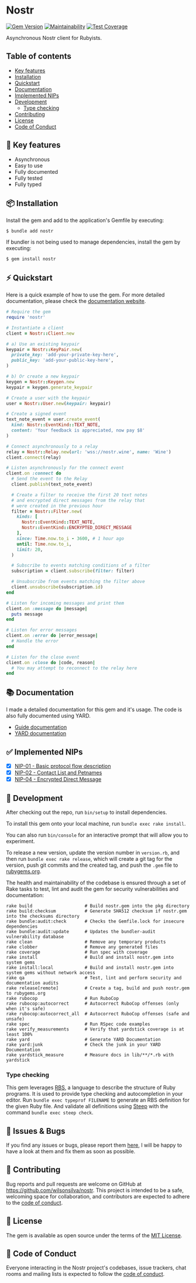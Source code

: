 # Nostr

[![Gem Version](https://badge.fury.io/rb/nostr.svg)](https://badge.fury.io/rb/nostr)
[![Maintainability](https://api.codeclimate.com/v1/badges/c7633eb2c89eb95ee7f2/maintainability)](https://codeclimate.com/github/wilsonsilva/nostr/maintainability)
[![Test Coverage](https://api.codeclimate.com/v1/badges/c7633eb2c89eb95ee7f2/test_coverage)](https://codeclimate.com/github/wilsonsilva/nostr/test_coverage)

Asynchronous Nostr client for Rubyists.

## Table of contents

- [Key features](#-key-features)
- [Installation](#-installation)
- [Quickstart](#-quickstart)
- [Documentation](#-documentation)
- [Implemented NIPs](#-implemented-nips)
- [Development](#-development)
  * [Type checking](#type-checking)
- [Contributing](#-contributing)
- [License](#-license)
- [Code of Conduct](#-code-of-conduct)

## 🔑 Key features

- Asynchronous
- Easy to use
- Fully documented
- Fully tested
- Fully typed

## 📦 Installation

Install the gem and add to the application's Gemfile by executing:

    $ bundle add nostr

If bundler is not being used to manage dependencies, install the gem by executing:

    $ gem install nostr

## ⚡️ Quickstart

Here is a quick example of how to use the gem. For more detailed documentation, please check the
[documentation website](https://nostr-ruby.com).

```ruby
# Require the gem
require 'nostr'

# Instantiate a client
client = Nostr::Client.new

# a) Use an existing keypair
keypair = Nostr::KeyPair.new(
  private_key: 'add-your-private-key-here',
  public_key: 'add-your-public-key-here',
)

# b) Or create a new keypair
keygen = Nostr::Keygen.new
keypair = keygen.generate_keypair

# Create a user with the keypair
user = Nostr::User.new(keypair: keypair)

# Create a signed event
text_note_event = user.create_event(
  kind: Nostr::EventKind::TEXT_NOTE,
  content: 'Your feedback is appreciated, now pay $8'
)

# Connect asynchronously to a relay
relay = Nostr::Relay.new(url: 'wss://nostr.wine', name: 'Wine')
client.connect(relay)

# Listen asynchronously for the connect event
client.on :connect do
  # Send the event to the Relay
  client.publish(text_note_event)

  # Create a filter to receive the first 20 text notes
  # and encrypted direct messages from the relay that
  # were created in the previous hour
  filter = Nostr::Filter.new(
    kinds: [
      Nostr::EventKind::TEXT_NOTE,
      Nostr::EventKind::ENCRYPTED_DIRECT_MESSAGE
    ],
    since: Time.now.to_i - 3600, # 1 hour ago
    until: Time.now.to_i,
    limit: 20,
  )

  # Subscribe to events matching conditions of a filter
  subscription = client.subscribe(filter: filter)

  # Unsubscribe from events matching the filter above
  client.unsubscribe(subscription.id)
end

# Listen for incoming messages and print them
client.on :message do |message|
  puts message
end

# Listen for error messages
client.on :error do |error_message|
  # Handle the error
end

# Listen for the close event
client.on :close do |code, reason|
  # You may attempt to reconnect to the relay here
end
```

## 📚 Documentation

I made a detailed documentation for this gem and it's usage. The code is also fully documented using YARD.

- [Guide documentation](https://nostr-ruby.com)
- [YARD documentation](https://rubydoc.info/gems/nostr)

## ✅ Implemented NIPs

- [x] [NIP-01 - Basic protocol flow description](https://github.com/nostr-protocol/nips/blob/master/01.md)
- [x] [NIP-02 - Contact List and Petnames](https://github.com/nostr-protocol/nips/blob/master/02.md)
- [x] [NIP-04 - Encrypted Direct Message](https://github.com/nostr-protocol/nips/blob/master/04.md)

## 🔨 Development

After checking out the repo, run `bin/setup` to install dependencies.

To install this gem onto your local machine, run `bundle exec rake install`.

You can also run `bin/console` for an interactive prompt that will allow you to experiment.

To release a new version, update the version number in `version.rb`, and then run `bundle exec rake release`,
which will create a git tag for the version, push git commits and the created tag, and push the `.gem` file
to [rubygems.org](https://rubygems.org).

The health and maintainability of the codebase is ensured through a set of
Rake tasks to test, lint and audit the gem for security vulnerabilities and documentation:

```
rake build                    # Build nostr.gem into the pkg directory
rake build:checksum           # Generate SHA512 checksum if nostr.gem into the checksums directory
rake bundle:audit:check       # Checks the Gemfile.lock for insecure dependencies
rake bundle:audit:update      # Updates the bundler-audit vulnerability database
rake clean                    # Remove any temporary products
rake clobber                  # Remove any generated files
rake coverage                 # Run spec with coverage
rake install                  # Build and install nostr.gem into system gems
rake install:local            # Build and install nostr.gem into system gems without network access
rake qa                       # Test, lint and perform security and documentation audits
rake release[remote]          # Create a tag, build and push nostr.gem to rubygems.org
rake rubocop                  # Run RuboCop
rake rubocop:autocorrect      # Autocorrect RuboCop offenses (only when it's safe)
rake rubocop:autocorrect_all  # Autocorrect RuboCop offenses (safe and unsafe)
rake spec                     # Run RSpec code examples
rake verify_measurements      # Verify that yardstick coverage is at least 100%
rake yard                     # Generate YARD Documentation
rake yard:junk                # Check the junk in your YARD Documentation
rake yardstick_measure        # Measure docs in lib/**/*.rb with yardstick
```

### Type checking

This gem leverages [RBS](https://github.com/ruby/rbs), a language to describe the structure of Ruby programs. It is
used to provide type checking and autocompletion in your editor. Run `bundle exec typeprof FILENAME` to generate
an RBS definition for the given Ruby file. And validate all definitions using [Steep](https://github.com/soutaro/steep)
with the command `bundle exec steep check`.

## 🐞 Issues & Bugs

If you find any issues or bugs, please report them [here](https://github.com/wilsonsilva/nostr/issues), I will be happy
to have a look at them and fix them as soon as possible.

## 🤝 Contributing

Bug reports and pull requests are welcome on GitHub at https://github.com/wilsonsilva/nostr.
This project is intended to be a safe, welcoming space for collaboration, and contributors are expected to adhere
to the [code of conduct](https://github.com/wilsonsilva/nostr/blob/main/CODE_OF_CONDUCT.md).

## 📜 License

The gem is available as open source under the terms of the [MIT License](https://opensource.org/licenses/MIT).

## 👔 Code of Conduct

Everyone interacting in the Nostr project's codebases, issue trackers, chat rooms and mailing lists is expected
to follow the [code of conduct](https://github.com/wilsonsilva/nostr/blob/main/CODE_OF_CONDUCT.md).
